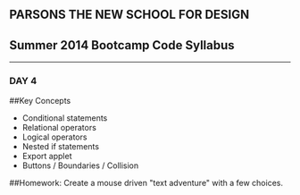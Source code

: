 ## PARSONS THE NEW SCHOOL FOR DESIGN
## Summer 2014 Bootcamp Code Syllabus
-------------------------------------------------------------------

### DAY 4

##Key Concepts
* Conditional statements
* Relational operators
* Logical operators
* Nested if statements
* Export applet
* Buttons / Boundaries / Collision
  
##Homework:
Create a mouse driven "text adventure" with a few choices.
